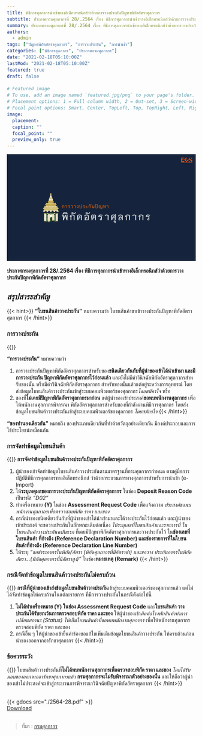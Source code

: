```yaml
---
title: พิธีการศุลกากรนำเข้าทางอิเล็กทรอนิกส์ว่าด้วยการวางประกันปัญหาพิกัดอัตราศุลกากร
subtitle: ประกาศกรมศุลกากรที่ 28/.2564 เรื่อง พิธีการศุลกากรนำเข้าทางอิเล็กทรอนิกส์ว่าด้วยการวางประกันปัญหาพิกัดอัตราศุลกากร
summary: ประกาศกรมศุลกากรที่ 28/.2564 เรื่อง พิธีการศุลกากรนำเข้าทางอิเล็กทรอนิกส์ว่าด้วยการวางประกันปัญหาพิกัดอัตราศุลกากร
authors:
  - admin
tags: ["ปัญหาพิกัดอัตราศุลกากร", "การวางประกัน", "การนำเข้า"]
categories: ["พิธีการศุลกากร", "ประกาศกรมศุลกากร"]
date: "2021-02-18T05:10:00Z"
lastMod: "2021-02-18T05:10:00Z"
featured: true
draft: false

# Featured image
# To use, add an image named `featured.jpg/png` to your page's folder.
# Placement options: 1 = Full column width, 2 = Out-set, 3 = Screen-width
# Focal point options: Smart, Center, TopLeft, Top, TopRight, Left, Right, BottomLeft, Bottom, BottomRight
image:
  placement:
  caption: ""
  focal_point: ""
  preview_only: true
---
```


![](featured.png)

**ประกาศกรมศุลกากรที่ 28/.2564 เรื่อง พิธีการศุลกากรนำเข้าทางอิเล็กทรอนิกส์ว่าด้วยการวางประกันปัญหาพิกัดอัตราศุลกากร**

## _สรุปสาระสำคัญ_
{{< hint>}}
**“ใบขนสินค้าวางประกัน”** หมายความว่า ใบขนสินค้าขาเข้าวางประกันปัญหาพิกัดอัตราศุลกากร
{{< /hint>}}
### การวางประกัน

{{<hint warning>}}

**“การวางประกัน”** หมายความว่า

1. การวางประกันปัญหาพิกัดอัตราศุลกากรสําหรับของ**ชนิดเดียวกันกับที่ผู้นําของเข้าได้นําเข้ามา และมีการวางประกัน ปัญหาพิกัดอัตราศุลกากรไว้ก่อนแล้ว** และยังไม่มีคําวินิจฉัยพิกัดอัตราศุลกากรสําหรับของนั้น หรือมีคําวินิจฉัยพิกัดอัตราศุลกากร สําหรับของนั้นแล้วแต่อยู่ระหว่างการอุทธรณ์ โดยส่งข้อมูลใบขนสินค้าวางประกันเข้าสู่ระบบคอมพิวเตอร์ของศุลกากร*โดยสมัครใจ* หรือ
2. ของที่**ไม่เคยมีปัญหาพิกัดอัตราศุลกากรมาก่อน** แต่ผู้นําของเข้าประสงค์**ขอพบพนักงานศุลกากร** เพื่อให้พนักงานศุลกากรพิจารณา พิกัดอัตราศุลกากรสําหรับของที่กําลังผ่านพิธีการศุลกากร โดยส่งข้อมูลใบขนสินค้าวางประกันเข้าสู่ระบบคอมพิวเตอร์ของศุลกากร _โดยสมัครใจ_
   {{< /hint>}}

**“ของทํานองเดียวกัน”** หมายถึง ของประเภทเดียวกันที่ทําด้วยวัตถุอย่างเดียวกัน มีองค์ประกอบและการใช้ประโยชน์เหมือนกัน

### การจัดทําข้อมูลใบขนสินค้า

{{<hint success>}}
**การจัดทําข้อมูลใบขนสินค้าวางประกันปัญหาพิกัดอัตราศุลกากร**

1. ผู้นําของเข้าจัดทําข้อมูลใบขนสินค้าวางประกันตามมาตรฐานที่กรมศุลกากรกําหนด ตามคู่มือการปฏิบัติพิธีการศุลกากรทางอิเล็กทรอนิกส์ ว่าด้วยกระบวนการทางศุลกากรสําหรับการนําเข้า (e-Import)
1. ให้**ระบุเหตุผลของการวางประกันปัญหาพิกัดอัตราศุลกากร** ในช่อง **Deposit Reason Code** เป็นรหัส _“D02”_
1. ทําเครื่องหมาย **(Y)** ในช่อง **Assessment Request Code** เพื่อแจ้งความ _ประสงค์ขอพบพนักงานศุลกากรเพื่อตรวจสอบพิกัด ราคา และของ_
1. กรณีนําของชนิดเดียวกันกับที่ผู้นําของเข้าได้นําเข้ามาและได้วางประกันไว้ก่อนแล้ว และผู้นําของเข้าประสงค์ จะขอวางประกันในลักษณะเดิมต่อเนื่อง _ให้ระบุเลขที่ใบขนสินค้าและรายการที่ ในใบขนสินค้าวางประกันฉบับแรก_ ที่เคยมีปัญหาพิกัดอัตราศุลกากรและวางประกันไว้ ใน**ช่องเลขที่ใบขนสินค้า ที่อ้างถึง (Reference Declaration Number) และช่องรายการที่ในใบขนสินค้าที่อ้างถึง (Reference Declaration Line Number)**
1. ให้ระบุ _“ขอชําระอากรในพิกัด/อัตรา (พิกัดศุลกากรที่มีอัตราต่ํา) และขอวาง ประกันอากรในพิกัดอัตรา...(พิกัดศุลกากรที่มีอัตราสูง)”_ ในช่อง**หมายเหตุ (Remark)**
   {{< /hint>}}


### กรณีจัดทําข้อมูลใบขนสินค้าวางประกันไม่ครบถ้วน

{{<hint warning>}}
**กรณีที่ผู้นําของเข้าส่งข้อมูลใบขนสินค้าวางประกัน**เข้าสู่ระบบคอมพิวเตอร์ของศุลกากรแล้ว แต่ไม่ได้จัดทําข้อมูลให้ครบถ้วนในแต่ละรายการ ที่มีการวางประกันในกรณีดังต่อไปนี้

1. **ไม่ได้ทําเครื่องหมาย (Y) ในช่อง Assessment Request Code** และ**ใบขนสินค้า วางประกันได้รับยกเว้นการตรวจสอบพิกัด ราคา และของ** ให้ผู้นําของเข้า*ติดต่อโรงพักสินค้าทําการเปลี่ยนสถานะ (Status) ให้เป็นใบขนสินค้าที่ขอพบพนักงานศุลกากร* เพื่อให้พนักงานศุลกากรตรวจสอบพิกัด ราคา และของ
1. กรณีอื่น ๆ ให้ผู้นําของเข้ายื่นคําร้องขอแก้ไขเพิ่มเติมข้อมูลใบขนสินค้าวางประกัน ให้ครบถ้วนก่อนนําของออกจากอารักขาศุลกากร
{{< /hint>}}

### ข้อควรระวัง
{{<hint danger>}}
ใบขนสินค้าวางประกันที่**ไม่ได้พบพนักงานศุลกากรเพื่อตรวจสอบพิกัด ราคา และของ** *โดยได้รับมอบของออกจากอารักขาศุลกากรแล้ว* **กรมศุลกากรจะไม่รับพิจารณาตัวอย่างของนั้น** และให้ถือว่าผู้นําของเข้าไม่ประสงค์จะเข้าสู่กระบวนการพิจารณาวินิจฉัยปัญหาพิกัดอัตราศุลกากร 
{{< /hint>}}

<br>
{{< gdocs src="./2564-28.pdf" >}}

<br>

<div class="article-tags">
<a class="badge badge-danger" href="./2564-28.pdf" target="_blank" id="download_files_new">Download </a> 
</div>
<br>

> ที่มา : [กรมศุลกากร](http://www.customs.go.th/cont_strc_download_with_docno_date.php?lang=th&top_menu=menu_homepage&current_id=14232832414d505f48464b4b464b48)
